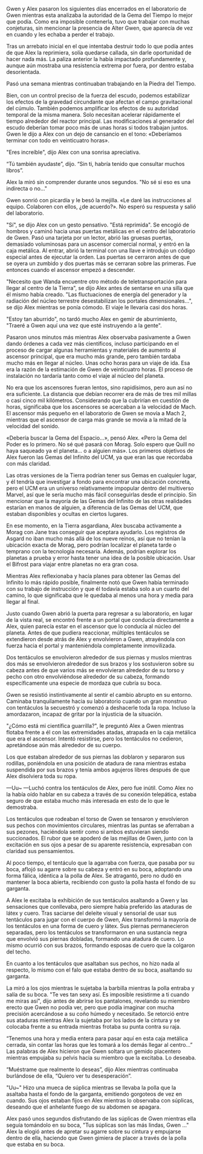 
Gwen y Alex pasaron los siguientes días encerrados en el laboratorio de Gwen mientras esta analizaba la autoridad de la Gema del Tiempo lo mejor que podía. Como era imposible contenerla, tuvo que trabajar con muchas conjeturas, sin mencionar la presencia de Alter Gwen, que aparecía de vez en cuando y les echaba a perder el trabajo.

Tras un arrebato inicial en el que intentaba destruir todo lo que podía antes de que Alex la reprimiera, solía quedarse callada, sin darle oportunidad de hacer nada más. La paliza anterior la había impactado profundamente y, aunque aún mostraba una resistencia extrema por fuera, por dentro estaba desorientada.

Pasó una semana mientras continuaban trabajando en la Piedra del Tiempo.

Bien, con un control preciso de la fuerza del escudo, podemos estabilizar los efectos de la gravedad circundante que afectan el campo gravitacional del cúmulo. También podemos amplificar los efectos de su autoridad temporal de la misma manera. Solo necesitan acelerar rápidamente el tiempo alrededor del reactor principal. Las modificaciones al generador del escudo deberían tomar poco más de unas horas si todos trabajan juntos. Gwen le dijo a Alex con un dejo de cansancio en el tono: «Deberíamos terminar con todo en veinticuatro horas».

"Eres increíble", dijo Alex con una sonrisa apreciativa.

“Tú también ayudaste”, dijo. “Sin ti, habría tenido que consultar muchos libros”.

Alex la miró sin comprender durante unos segundos. "No sé si eso es una indirecta o no..."

Gwen sonrió con picardía y le besó la mejilla. «Le daré las instrucciones al equipo. Colaboren con ellos, ¿de acuerdo?». No esperó su respuesta y salió del laboratorio.

"Sí", se dijo Alex con un gesto pensativo. "Está reprimida". Se encogió de hombros y caminó hacia unas puertas metálicas en el centro del laboratorio de Gwen. Pasó una tarjeta por un lector, abrió las gruesas puertas, demasiado voluminosas para un ascensor comercial normal, y entró en la caja metálica. Al entrar, abrió la terminal con una llave e introdujo un código especial antes de ejecutar la orden. Las puertas se cerraron antes de que se oyera un zumbido y dos puertas más se cerraran sobre las primeras. Fue entonces cuando el ascensor empezó a descender.

"Necesito que Wanda encuentre otro método de teletransportación para llegar al centro de la Tierra", se dijo Alex antes de sentarse en una silla que él mismo había creado. "Las fluctuaciones de energía del generador y la radiación del núcleo terrestre desestabilizan los portales dimensionales...", se dijo Alex mientras se ponía cómodo. El viaje le llevaría casi dos horas.

"Estoy tan aburrido", no tardó mucho Alex en gemir de aburrimiento, "Traeré a Gwen aquí una vez que esté instruyendo a la gente".

Pasaron unos minutos más mientras Alex observaba pasivamente a Gwen dando órdenes a cada vez más científicos, incluso participando en el proceso de cargar algunas herramientas y materiales de aumento al ascensor principal, que era mucho más grande, pero también tardaba mucho más en llegar al núcleo. Unas ocho horas para un viaje de ida. Esa era la razón de la estimación de Gwen de veinticuatro horas. El proceso de instalación no tardaría tanto como el viaje al núcleo del planeta.

No era que los ascensores fueran lentos, sino rapidísimos, pero aun así no era suficiente. La distancia que debían recorrer era de más de tres mil millas o casi cinco mil kilómetros. Considerando que la cubrirían en cuestión de horas, significaba que los ascensores se acercaban a la velocidad de Mach. El ascensor más pequeño en el laboratorio de Gwen se movía a Mach 2, mientras que el ascensor de carga más grande se movía a la mitad de la velocidad del sonido.

«Debería buscar la Gema del Espacio...», pensó Alex. «Pero la Gema del Poder es lo primero. No sé qué pasará con Morag. Solo espero que Quill no haya saqueado ya el planeta... o a alguien más». Los primeros objetivos de Alex fueron las Gemas del Infinito del UCM, ya que eran las que recordaba con más claridad.

Las otras versiones de la Tierra podrían tener sus Gemas en cualquier lugar, y él tendría que investigar a fondo para encontrar una ubicación concreta, pero el UCM era un universo relativamente impopular dentro del multiverso Marvel, así que le sería mucho más fácil conseguirlas desde el principio. Sin mencionar que la mayoría de las Gemas del Infinito de las otras realidades estarían en manos de alguien, a diferencia de las Gemas del UCM, que estaban disponibles y ocultas en ciertos lugares.

En ese momento, en la Tierra asgardiana, Alex buscaba activamente a Morag con Jane tras conseguir que aceptara ayudarlo. Los registros de Asgard no iban mucho más allá de los nueve reinos, así que no tenían la ubicación exacta de Morag, pero podrían localizar el planeta tarde o temprano con la tecnología necesaria. Además, podrían explorar los planetas a prueba y error hasta tener una idea de la posible ubicación. Usar el Bifrost para viajar entre planetas no era gran cosa.

Mientras Alex reflexionaba y hacía planes para obtener las Gemas del Infinito lo más rápido posible, finalmente notó que Gwen había terminado con su trabajo de instrucción y que él todavía estaba solo a un cuarto del camino, lo que significaba que le quedaba al menos una hora y media para llegar al final.

Justo cuando Gwen abrió la puerta para regresar a su laboratorio, en lugar de la vista real, se encontró frente a un portal que conducía directamente a Alex, quien parecía estar en el ascensor que lo conducía al núcleo del planeta. Antes de que pudiera reaccionar, múltiples tentáculos se extendieron desde atrás de Alex y envolvieron a Gwen, atrayéndola con fuerza hacia el portal y manteniéndola completamente inmovilizada.

Dos tentáculos se envolvieron alrededor de sus piernas y muslos mientras dos más se envolvieron alrededor de sus brazos y los sostuvieron sobre su cabeza antes de que varios más se envolvieran alrededor de su torso y pecho con otro envolviéndose alrededor de su cabeza, formando específicamente una especie de mordaza que cubría su boca.

Gwen se resistió instintivamente al sentir el cambio abrupto en su entorno. Caminaba tranquilamente hacia su laboratorio cuando un gran monstruo con tentáculos la secuestró y comenzó a deshacerle toda la ropa. Incluso la amordazaron, incapaz de gritar por la injusticia de la situación.

"¿Cómo está mi científica guarrilla?", le preguntó Alex a Gwen mientras flotaba frente a él con las extremidades atadas, atrapada en la caja metálica que era el ascensor. Intentó resistirse, pero los tentáculos no cedieron, apretándose aún más alrededor de su cuerpo.

Los que estaban alrededor de sus piernas las doblaron y separaron sus rodillas, poniéndola en una posición de atadura de rana mientras estaba suspendida por sus brazos y tenía ambos agujeros libres después de que Alex disolviera toda su ropa.

—Uu~ —Luchó contra los tentáculos de Alex, pero fue inútil. Como Alex no la había oído hablar en su cabeza a través de su conexión telepática, estaba seguro de que estaba mucho más interesada en esto de lo que le demostraba.

Los tentáculos que rodeaban el torso de Gwen se tensaron y envolvieron sus pechos con movimientos circulares, mientras las puntas se aferraban a sus pezones, haciéndola sentir como si ambos estuvieran siendo succionados. El rubor que se apoderó de las mejillas de Gwen, junto con la excitación en sus ojos a pesar de su aparente resistencia, expresaban con claridad sus pensamientos.

Al poco tiempo, el tentáculo que la agarraba con fuerza, que pasaba por su boca, aflojó su agarre sobre su cabeza y entró en su boca, adoptando una forma fálica, idéntica a la polla de Alex. Se atragantó, pero no dudó en mantener la boca abierta, recibiendo con gusto la polla hasta el fondo de su garganta.

A Alex le excitaba la exhibición de sus tentáculos asaltando a Gwen y las sensaciones que conllevaba, pero siempre había preferido las ataduras de látex y cuero. Tras saciarse del deleite visual y sensorial de usar sus tentáculos para jugar con el cuerpo de Gwen, Alex transformó la mayoría de los tentáculos en una forma de cuero y látex. Sus piernas permanecieron separadas, pero los tentáculos se transformaron en una sustancia negra que envolvió sus piernas dobladas, formando una atadura de cuero. Lo mismo ocurrió con sus brazos, formando esposas de cuero que la colgaron del techo.

En cuanto a los tentáculos que asaltaban sus pechos, no hizo nada al respecto, lo mismo con el falo que estaba dentro de su boca, asaltando su garganta.

La miró a los ojos mientras le sujetaba la barbilla mientras la polla entraba y salía de su boca. "Te ves tan sexy así. Es imposible resistirme a ti cuando me miras así", dijo antes de abrirse los pantalones, revelando su miembro erecto que Gwen no podía ver, pero que podía imaginar con mucha precisión acercándose a su coño húmedo y necesitado. Se retorció entre sus ataduras mientras Alex la sujetaba por los lados de la cintura y se colocaba frente a su entrada mientras frotaba su punta contra su raja.

“Tenemos una hora y media entera para pasar aquí en esta caja metálica cerrada, sin contar las horas que les tomará a los demás llegar al centro…” Las palabras de Alex hicieron que Gwen soltara un gemido placentero mientras empujaba su pelvis hacia su miembro que la excitaba. Lo deseaba.

“Muéstrame que realmente lo deseas”, dijo Alex mientras continuaba burlándose de ella, “Quiero ver tu desesperación”.

"Uu~" Hizo una mueca de súplica mientras se llevaba la polla que la asaltaba hasta el fondo de la garganta, emitiendo gorgoteos de vez en cuando. Sus ojos estaban fijos en Alex mientras lo observaba con súplicas, deseando que el anhelante fuego de su abdomen se apagara.

Alex pasó unos segundos disfrutando de las súplicas de Gwen mientras ella seguía tomándolo en su boca, "Tus súplicas son las más lindas, Gwen ..." Alex la elogió antes de apretar su agarre sobre su cintura y empujarse dentro de ella, haciendo que Gwen gimiera de placer a través de la polla que estaba en su boca.